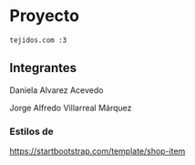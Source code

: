 # Proyecto 

    tejidos.com :3

## Integrantes

Daniela Alvarez Acevedo

Jorge Alfredo Villarreal Márquez

### Estilos de

<https://startbootstrap.com/template/shop-item>
